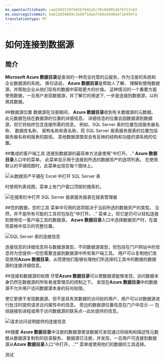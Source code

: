 ```yaml
---
ms.openlocfilehash: cae2491519f4d5b7642a5c70c04801a67bf13c63
ms.sourcegitcommit: bab1265d669c3e6871daa7cb8a5640a47104947a
translationtype: MT
---
```

<properties
   pageTitle="如何连接到数据源"
   description="突出显示如何连接到数据源发现 Azure 数据目录的操作方法的文章。"
   services="data-catalog"
   documentationCenter=""
   authors="steelanddata"
   manager="NA"
   editor=""
   tags=""/>
<tags
   ms.service="data-catalog"
   ms.devlang="NA"
   ms.topic="article"
   ms.tgt_pltfrm="NA"
   ms.workload="data-catalog"
   ms.date="08/19/2015"
   ms.author="maroche"/>


# 如何连接到数据源

## 简介
**Microsoft Azure 数据目录**是查询的一种完全托管的云服务，作为注册的系统和企业数据源的系统。 换句话说， **Azure 数据目录**是帮助人了解、 理解和使用数据源，并帮助企业从他们现有的数据中获取更大的价值。 这种情况的一个重要方面使用数据，一旦用户发现数据源，并了解它的用途下, 一步是连接到数据源，以利用其数据。

##数据源位置
数据源在注册期间， **Azure 数据目录**收到有关数据源的元数据。 此元数据包括在数据源的位置的详细信息。 详细信息的位置会因数据源到数据源，但它将始终包含连接所需的信息。 例如，SQL Server 表的位置包括服务器名称、 数据库名称、 架构名称和表名称，而 SQL Server 报表服务报表的位置包括服务器名称和报表的路径。 其他数据源类型会有反映的结构和功能的源系统的位置。

##集成的客户端工具
连接到数据源的最简单方法是使用"中打开。.." **Azure 数据目录**入口中的菜单。 此菜单显示用于连接到所选的数据资产的选项列表。
在使用默认的平铺视图时，此菜单出现在每个图块上。

 ![从数据资产平铺在 Excel 中打开 SQL Server 表](./media/data-catalog-how-to-connect/data-catalog-how-to-connect1.png)

时使用列表视图，菜单上有门户窗口顶部的搜索栏。

 ![在搜索栏中打开 SQL Server 报表服务报表在报表管理器](./media/data-catalog-how-to-connect/data-catalog-how-to-connect2.png)

##您的数据，您的工具
菜单中可用的选项取决于当前所选的数据资产的类型。 当然，并不是所有可能的工具将包括在"中打开。.." 菜单上，但它是仍可以轻松连接到使用任一客户端工具的数据源。 **Azure 数据目录**入口中选择数据资产时，在属性窗格中显示的完整位置。

 ![SQL Server 表的连接信息](./media/data-catalog-how-to-connect/data-catalog-how-to-connect3.png)

连接信息的详细信息将与数据源类型，不同数据源类型，但包括在门户网站中的信息将为您提供一切您需要连接到数据源中所有客户端工具。 用户可以复制他们发现使用**Azure 数据目录**，从而使他们能够处理他们所选择的工具中的数据的数据源的连接详细信息。

##连接和数据源的权限
尽管**Azure 数据目录**可以使数据源能够发现，访问数据本身仍然在数据源的所有者或管理员的控制之下。 发现在**Azure 数据目录**中的数据源不允许用户访问数据源本身的任何权限。

使它更便于发现数据源，但不是具有其数据的访问权的用户，用户可以对数据源进行批注时提供请求访问属性中的信息。 旁边的数据源位置信息在门户中显示 — 包括链接到进程或用于访问数据源的联系点--此处提供的信息。

 ![请求访问说明提供的连接信息](./media/data-catalog-how-to-connect/data-catalog-how-to-connect4.png)

##摘要
**Azure 数据目录**中注册的数据源使该数据可发现通过将结构和描述性元数据从数据源复制到的目录服务。 数据源已注册，并发现，一旦用户可连接到数据源从**Azure 数据目录**入口"中打开。.."" 菜单或使用他们的数据的工具选择。

测试
